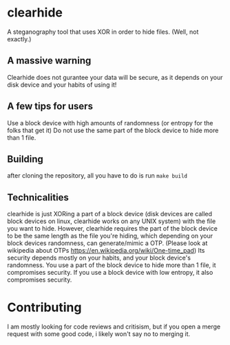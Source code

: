 # clearhide
A steganography tool that uses XOR in order to hide files. (Well, not exactly.)

## A massive warning
Clearhide does not gurantee your data will be secure, as it depends on your disk device and your habits of using it!

## A few tips for users
Use a block device with high amounts of randomness (or entropy for the folks that get it)
Do not use the same part of the block device to hide more than 1 file.

## Building
after cloning the repository, all you have to do is run `make build`


## Technicalities
clearhide is just XORing a part of a block device (disk devices are called block devices on linux, clearhide works on any UNIX system) with the file you want to hide.
However, clearhide requires the part of the block device to be the same length as the file you're hiding, which depending on your block devices randomness, can generate/mimic a OTP.
(Please look at wikipedia about OTPs https://en.wikipedia.org/wiki/One-time_pad)
Its security depends mostly on your habits, and your block device's randomness.
You use a part of the block device to hide more than 1 file, it compromises security.
If you use a block device with low entropy, it also compromises security.

# Contributing
I am mostly looking for code reviews and critisism, but if you open a merge request with some good code, i likely won't say no to merging it.
